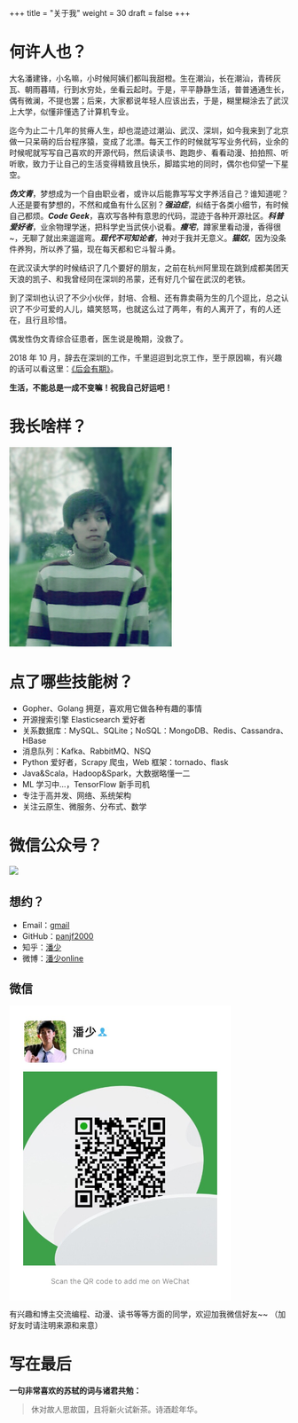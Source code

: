 +++
title = "关于我"
weight = 30
draft = false
+++

# 何许人也？

大名潘建锋，小名嘛，小时候阿姨们都叫我甜橙。生在潮汕，长在潮汕，青砖灰瓦、朝雨暮晴，行到水穷处，坐看云起时。于是，平平静静生活，普普通通生长，偶有微澜，不提也罢；后来，大家都说年轻人应该出去，于是，糊里糊涂去了武汉上大学，似懂非懂选了计算机专业。

迄今为止二十几年的贫瘠人生，却也混迹过潮汕、武汉、深圳，如今我来到了北京做一只呆萌的后台程序猿，变成了北漂。每天工作的时候就写写业务代码，业余的时候呢就写写自己喜欢的开源代码，然后读读书、跑跑步、看看动漫、拍拍照、听听歌，致力于让自己的生活变得精致且快乐，脚踏实地的同时，偶尔也仰望一下星空。

***伪文青***，梦想成为一个自由职业者，或许以后能靠写写文字养活自己？谁知道呢？人还是要有梦想的，不然和咸鱼有什么区别？***强迫症***，纠结于各类小细节，有时候自己都烦。***Code Geek***，喜欢写各种有意思的代码，混迹于各种开源社区。***科普爱好者***，业余物理学迷，把科学史当武侠小说看。***瘦宅***，蹲家里看动漫，香得很~，无聊了就出来遛遛弯。***现代不可知论者***，神对于我并无意义。***猫奴***，因为没条件养狗，所以养了猫，现在每天都和它斗智斗勇。

在武汉读大学的时候结识了几个要好的朋友，之前在杭州阿里现在跳到成都美团天天浪的凯子、和我曾经同在深圳的吊蒙，还有好几个留在武汉的老铁。

到了深圳也认识了不少小伙伴，封培、合租、还有靠卖萌为生的几个逗比，总之认识了不少可爱的人儿，嬉笑怒骂，也就这么过了两年，有的人离开了，有的人还在，且行且珍惜。

偶发性伪文青综合征患者，医生说是晚期，没救了。

2018 年 10 月，辞去在深圳的工作，千里迢迢到北京工作，至于原因嘛，有兴趣的话可以看这里：[《后会有期》](https://taohuawu.club/see-you-again)。

**生活，不能总是一成不变嘛！祝我自己好运吧！**

# 我长啥样？

![](https://raw.githubusercontent.com/panjf2000/illustrations/master/me/me.jpg)

# 点了哪些技能树？

- Gopher、Golang 拥趸，喜欢用它做各种有趣的事情
- 开源搜索引擎 Elasticsearch 爱好者
- 关系数据库：MySQL、SQLite；NoSQL：MongoDB、Redis、Cassandra、HBase
- 消息队列：Kafka、RabbitMQ、NSQ
- Python 爱好者，Scrapy 爬虫，Web 框架：tornado、flask
- Java&Scala，Hadoop&Spark，大数据略懂一二
- ML 学习中...，TensorFlow 新手司机
- 专注于高并发、网络、系统架构
- 关注云原生、微服务、分布式、数学

# 微信公众号？

<img width="700" src="https://raw.githubusercontent.com/panjf2000/illustrations/master/social/subscription-green.png" />

## 想约？

- Email：[gmail](mailto:panjf2000@gmail.com)
- GitHub：[panjf2000](https://github.com/panjf2000)
- 知乎：[潘少](https://www.zhihu.com/people/andy_pan)
- 微博：[潘少online](https://weibo.com/Matrigram)

## 微信

<img src="https://raw.githubusercontent.com/panjf2000/illustrations/master/social/WeChat.JPG" width="400" align="middle"/>

有兴趣和博主交流编程、动漫、读书等等方面的同学，欢迎加我微信好友~~ （加好友时请注明来源和来意）

# 写在最后

**一句非常喜欢的苏轼的词与诸君共勉：**

> 休对故人思故国，且将新火试新茶。诗酒趁年华。

